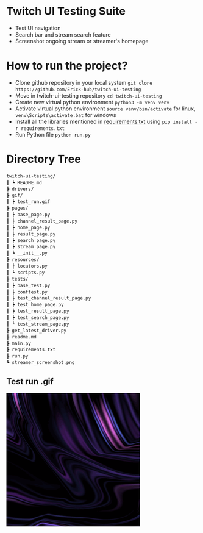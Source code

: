 # Twitch UI Testing Suite 
 - Test UI navigation
 - Search bar and stream search feature
 - Screenshot ongoing stream or streamer's homepage
 

# How to run the project? 
 - Clone github repository in your local system  `git clone https://github.com/Erick-hub/twitch-ui-testing`
 - Move in twitch-ui-testing repository  `cd twitch-ui-testing`
 - Create new virtual python environment  `python3 -m venv venv`
 - Activate virtual python environment  `source venv/bin/activate` for linux, `venv\Scripts\activate.bat` for windows
 - Install all the libraries mentioned in [requirements.txt](https://github.com/Erick-hub/twitch-ui-testing/requirements.txt) using  `pip install -r requirements.txt`
 - Run Python file  `python run.py`
 
# Directory Tree
```bash
twitch-ui-testing/
┃ ┗ README.md
┣ drivers/
┣ gif/
┃ ┣ test_run.gif
┣ pages/
┃ ┣ base_page.py
┃ ┣ channel_result_page.py
┃ ┣ home_page.py
┃ ┣ result_page.py
┃ ┣ search_page.py
┃ ┣ stream_page.py
┃ ┗ __init__.py
┣ resources/
┃ ┣ locators.py
┃ ┗ scripts.py
┣ tests/
┃ ┣ base_test.py
┃ ┣ conftest.py
┃ ┣ test_channel_result_page.py
┃ ┣ test_home_page.py
┃ ┣ test_result_page.py
┃ ┣ test_search_page.py
┃ ┗ test_stream_page.py
┣ get_latest_driver.py
┣ readme.md
┣ main.py
┣ requirements.txt
┣ run.py
┗ streamer_screenshot.png
```
 
## Test run .gif


<img src="/gif/test_run.gif" width="350" height="350"/>





